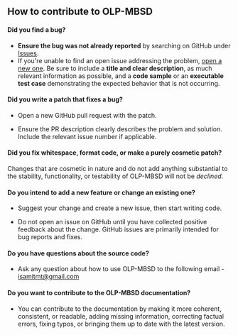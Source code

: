 ## How to contribute to OLP-MBSD

#### **Did you find a bug?**

* **Ensure the bug was not already reported** by searching on GitHub under [Issues](https://github.com/isamanipal/OLP-MBSD/issues).
* If you're unable to find an open issue addressing the problem, [open a new one](https://github.com/isamanipal/OLP-MBSD/issues/new/choose). Be sure to include a **title and clear description**, as much relevant information as possible, and a **code sample** or an **executable test case** demonstrating the expected behavior that is not occurring.

#### **Did you write a patch that fixes a bug?**

* Open a new GitHub pull request with the patch.

* Ensure the PR description clearly describes the problem and solution. Include the relevant issue number if applicable.

#### **Did you fix whitespace, format code, or make a purely cosmetic patch?**

Changes that are cosmetic in nature and do not add anything substantial to the stability, functionality, or testability of OLP-MBSD will not be *declined*.

#### **Do you intend to add a new feature or change an existing one?**

* Suggest your change and create a new issue, then start writing code.

* Do not open an issue on GitHub until you have collected positive feedback about the change. GitHub issues are primarily intended for bug reports and fixes.

#### **Do you have questions about the source code?**

* Ask any question about how to use OLP-MBSD to the following email - isamitmt@gmail.com

#### **Do you want to contribute to the OLP-MBSD documentation?**

* You can contribute to the documentation by making it more coherent, consistent, or readable, adding missing information, correcting factual errors, fixing typos, or bringing them up to date with the latest version.
